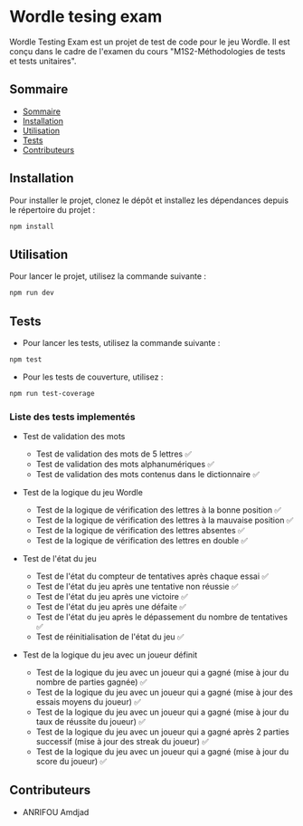 # Wordle tesing exam

Wordle Testing Exam est un projet de test de code pour le jeu Wordle. Il est conçu dans le cadre de l'examen du cours "M1S2-Méthodologies de tests et tests unitaires".

## Sommaire

- [Sommaire](#sommaire)
- [Installation](#installation)
- [Utilisation](#utilisation)
- [Tests](#tests)
- [Contributeurs](#contributeurs)

## Installation

Pour installer le projet, clonez le dépôt et installez les dépendances depuis le répertoire du projet :

```bash
npm install
```

## Utilisation

Pour lancer le projet, utilisez la commande suivante :

```bash
npm run dev
```

## Tests

- Pour lancer les tests, utilisez la commande suivante :

```bash
npm test
```

- Pour les tests de couverture, utilisez :

```bash
npm run test-coverage
```

### Liste des tests implementés

- Test de validation des mots
    - Test de validation des mots de 5 lettres ✅
    - Test de validation des mots alphanumériques ✅
    - Test de validation des mots contenus dans le dictionnaire ✅

- Test de la logique du jeu Wordle
    - Test de la logique de vérification des lettres à la bonne position ✅
    - Test de la logique de vérification des lettres à la mauvaise position ✅
    - Test de la logique de vérification des lettres absentes ✅
    - Test de la logique de vérification des lettres en double ✅

- Test de l'état du jeu
    - Test de l'état du compteur de tentatives après chaque essai ✅
    - Test de l'état du jeu après une tentative non réussie ✅
    - Test de l'état du jeu après une victoire ✅
    - Test de l'état du jeu après une défaite ✅
    - Test de l'état du jeu après le dépassement du nombre de tentatives ✅
    - Test de réinitialisation de l'état du jeu ✅

- Test de la logique du jeu avec un joueur définit
    - Test de la logique du jeu avec un joueur qui a gagné (mise à jour du nombre de parties gagnée) ✅
    - Test de la logique du jeu avec un joueur qui a gagné (mise à jour des essais moyens du joueur) ✅
    - Test de la logique du jeu avec un joueur qui a gagné (mise à jour du taux de réussite du joueur) ✅
    - Test de la logique du jeu avec un joueur qui a gagné après 2 parties successif (mise à jour des streak du joueur) ✅
    - Test de la logique du jeu avec un joueur qui a gagné (mise à jour du score du joueur) ✅


## Contributeurs

- ANRIFOU Amdjad




